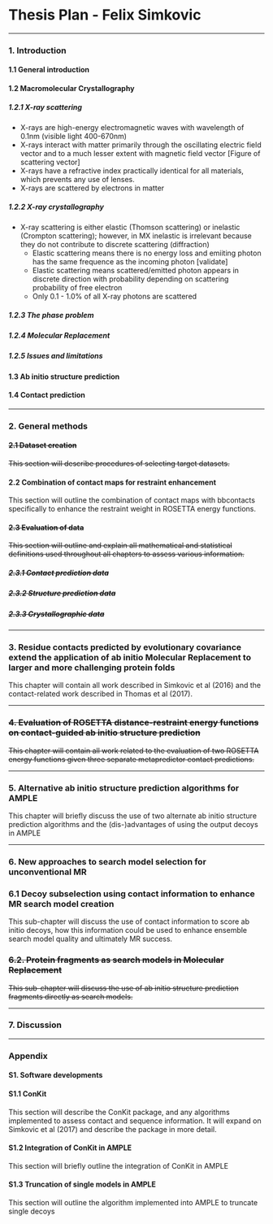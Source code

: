 # Thesis Plan - Felix Simkovic

---

### 1. Introduction

#### 1.1 General introduction

#### 1.2 Macromolecular Crystallography 

##### 1.2.1 X-ray scattering

- X-rays are high-energy electromagnetic waves with wavelength of 0.1nm (visible light 400-670nm)
- X-rays interact with matter primarily through the oscillating electric field vector and to a much lesser extent with
  magnetic field vector [Figure of scattering vector]
- X-rays have a refractive index practically identical for all materials, which prevents any use of lenses.
- X-rays are scattered by electrons in matter 

##### 1.2.2 X-ray crystallography 

- X-ray scattering is either elastic (Thomson scattering) or inelastic (Crompton scattering); however, in MX inelastic is irrelevant because they do not contribute to discrete scattering (diffraction)
    - Elastic scattering means there is no energy loss and emiiting photon has the same frequence as the incoming photon [validate]
    - Elastic scattering means scattered/emitted photon appears in discrete direction with probability depending on scattering probability of free electron
    - Only 0.1 - 1.0% of all X-ray photons are scattered


##### 1.2.3 The phase problem

##### 1.2.4 Molecular Replacement 

##### 1.2.5 Issues and limitations

#### 1.3 Ab initio structure prediction

#### 1.4 Contact prediction

---

### 2. General methods

#### <s>2.1 Dataset creation</s>
<s>This section will describe procedures of selecting target datasets.</s>

#### 2.2 Combination of contact maps for restraint enhancement
This section will outline the combination of contact maps with bbcontacts specifically to enhance the restraint weight in ROSETTA energy functions.

#### <s>2.3 Evaluation of data</s>
<s>This section will outline and explain all mathematical and statistical definitions used throughout all chapters to assess various information.</s>

##### <s>2.3.1 Contact prediction data</s>

##### <s>2.3.2 Structure prediction data</s>

##### <s>2.3.3 Crystallographic data</s>

---

### 3. Residue contacts predicted by evolutionary covariance extend the application of ab initio Molecular Replacement to larger and more challenging protein folds
This chapter will contain all work described in Simkovic et al (2016) and the contact-related work described in Thomas et al (2017).

---

### <s>4. Evaluation of ROSETTA distance-restraint energy functions on contact-guided ab initio structure prediction</s>
<s>This chapter will contain all work related to the evaluation of two ROSETTA energy functions given three separate metapredictor contact predictions.</s>

---

### 5. Alternative ab initio structure prediction algorithms for AMPLE
This chapter will briefly discuss the use of two alternate ab initio structure prediction algorithms and the (dis-)advantages of using the output decoys in AMPLE

---

### 6. New approaches to search model selection for unconventional MR

### 6.1 Decoy subselection using contact information to enhance MR search model creation
This sub-chapter will discuss the use of contact information to score ab initio decoys, how this information could be used to enhance ensemble search model quality and ultimately MR success.

### <s>6.2. Protein fragments as search models in Molecular Replacement</s>
<s>This sub-chapter will discuss the use of ab initio structure prediction fragments directly as search models.</s>

---

### 7. Discussion

---

### Appendix

#### S1. Software developments

#### S1.1 ConKit
This section will describe the ConKit package, and any algorithms implemented to assess contact and sequence information. 
It will expand on Simkovic et al (2017) and describe the package in more detail.

#### S1.2 Integration of ConKit in AMPLE
This section will briefly outline the integration of ConKit in AMPLE

#### S1.3 Truncation of single models in AMPLE
This section will outline the algorithm implemented into AMPLE to truncate single decoys
